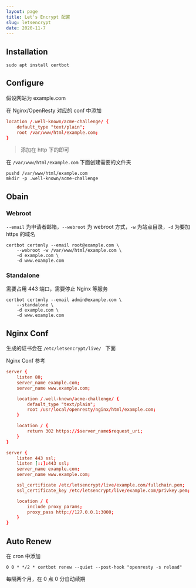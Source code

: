 ```yaml
---
layout: page
title: Let's Encrypt 配置
slug: letsencrypt
date: 2020-11-7
---
```


## Installation

```shell
sudo apt install certbot
```

## Configure

假设网站为 example.com

在 Nginx/OpenResty 对应的 conf 中添加

```conf
location /.well-known/acme-challenge/ {
    default_type "text/plain";
    root /var/www/html/example.com;
}
```

> 添加在 http 下的即可

在 `/var/www/html/example.com` 下面创建需要的文件夹

```shell
pushd /var/www/html/example.com
mkdir -p .well-known/acme-challenge
```

## Obain

### Webroot

`--email` 为申请者邮箱，`--webroot` 为 webroot 方式，`-w` 为站点目录，`-d` 为要加 https 的域名

```
certbot certonly --email root@example.com \
    --webroot -w /var/www/html/example.com \
    -d example.com \
    -d www.example.com
```

### Standalone

需要占用 443 端口，需要停止 Nginx 等服务

```shell
certbot certonly --email admin@example.com \
    --standalone \
    -d example.com \
    -d www.example.com
```

## Nginx Conf

生成的证书会在 `/etc/letsencrypt/live/ ` 下面

Nginx Conf 参考

```conf
server {
    listen 80;
    server_name example.com;
    server_name www.example.com;

    location /.well-known/acme-challenge/ {
        default_type "text/plain";
        root /usr/local/openresty/nginx/html/example.com;
    }

    location / {
        return 302 https://$server_name$request_uri;
    }
}

server {
    listen 443 ssl;
    listen [::]:443 ssl;
    server_name example.com;
    server_name www.example.com;

    ssl_certificate /etc/letsencrypt/live/example.com/fullchain.pem;
    ssl_certificate_key /etc/letsencrypt/live/example.com/privkey.pem;

    location / {
        include proxy_params;
        proxy_pass http://127.0.0.1:3000;
    }
}
```

## Auto Renew

在 cron 中添加

```text
0 0 * */2 * certbot renew --quiet --post-hook "openresty -s reload"
```

每隔两个月，在 0 点 0 分自动续期
